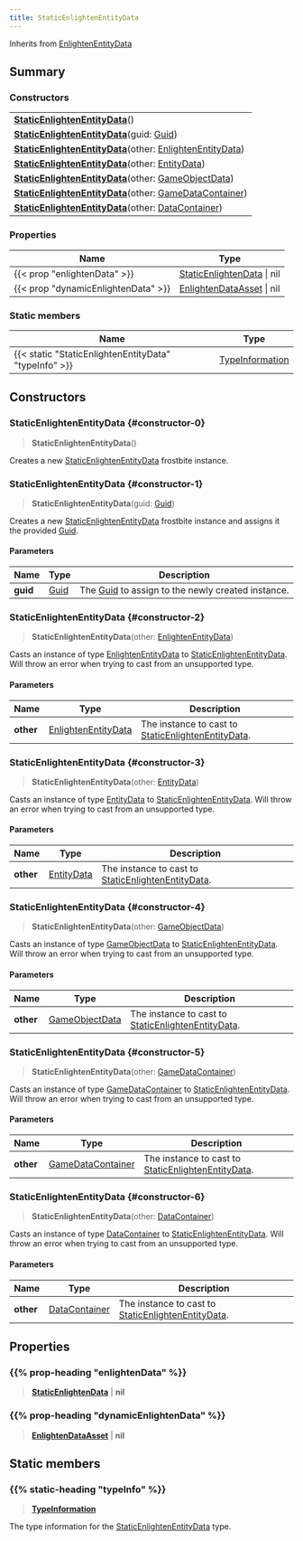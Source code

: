 ```yaml
---
title: StaticEnlightenEntityData
---
```


Inherits from [EnlightenEntityData](/vext/ref/fb/enlightenentitydata)

## Summary

### Constructors

|  |
| --- |
| **[StaticEnlightenEntityData](#constructor-0)**() |
| **[StaticEnlightenEntityData](#constructor-1)**(guid: [Guid](/vext/ref/shared/type/guid)) |
| **[StaticEnlightenEntityData](#constructor-2)**(other: [EnlightenEntityData](/vext/ref/fb/enlightenentitydata)) |
| **[StaticEnlightenEntityData](#constructor-3)**(other: [EntityData](/vext/ref/fb/entitydata)) |
| **[StaticEnlightenEntityData](#constructor-4)**(other: [GameObjectData](/vext/ref/fb/gameobjectdata)) |
| **[StaticEnlightenEntityData](#constructor-5)**(other: [GameDataContainer](/vext/ref/fb/gamedatacontainer)) |
| **[StaticEnlightenEntityData](#constructor-6)**(other: [DataContainer](/vext/ref/shared/type/datacontainer)) |

### Properties

| Name | Type |
| ---- | ---- |
| {{< prop "enlightenData" >}} | [StaticEnlightenData](/vext/ref/fb/staticenlightendata) \| nil |
| {{< prop "dynamicEnlightenData" >}} | [EnlightenDataAsset](/vext/ref/fb/enlightendataasset) \| nil |

### Static members

| Name | Type |
| ---- | ---- |
| {{< static "StaticEnlightenEntityData" "typeInfo" >}} | [TypeInformation](/vext/ref/shared/type/typeinformation) |

## Constructors

### StaticEnlightenEntityData {#constructor-0}

> **StaticEnlightenEntityData**()

Creates a new [StaticEnlightenEntityData](/vext/ref/fb/staticenlightenentitydata) frostbite instance.

### StaticEnlightenEntityData {#constructor-1}

> **StaticEnlightenEntityData**(guid: [Guid](/vext/ref/shared/type/guid))

Creates a new [StaticEnlightenEntityData](/vext/ref/fb/staticenlightenentitydata) frostbite instance and assigns it the provided [Guid](/vext/ref/shared/type/guid).

#### Parameters

| Name | Type | Description |
| ---- | ---- | ----------- |
| **guid** | [Guid](/vext/ref/shared/type/guid) | The [Guid](/vext/ref/shared/type/guid) to assign to the newly created instance. |

### StaticEnlightenEntityData {#constructor-2}

> **StaticEnlightenEntityData**(other: [EnlightenEntityData](/vext/ref/fb/enlightenentitydata))

Casts an instance of type [EnlightenEntityData](/vext/ref/fb/enlightenentitydata) to [StaticEnlightenEntityData](/vext/ref/fb/staticenlightenentitydata). Will throw an error when trying to cast from an unsupported type.

#### Parameters

| Name | Type | Description |
| ---- | ---- | ----------- |
| **other** | [EnlightenEntityData](/vext/ref/fb/enlightenentitydata) | The instance to cast to [StaticEnlightenEntityData](/vext/ref/fb/staticenlightenentitydata). |

### StaticEnlightenEntityData {#constructor-3}

> **StaticEnlightenEntityData**(other: [EntityData](/vext/ref/fb/entitydata))

Casts an instance of type [EntityData](/vext/ref/fb/entitydata) to [StaticEnlightenEntityData](/vext/ref/fb/staticenlightenentitydata). Will throw an error when trying to cast from an unsupported type.

#### Parameters

| Name | Type | Description |
| ---- | ---- | ----------- |
| **other** | [EntityData](/vext/ref/fb/entitydata) | The instance to cast to [StaticEnlightenEntityData](/vext/ref/fb/staticenlightenentitydata). |

### StaticEnlightenEntityData {#constructor-4}

> **StaticEnlightenEntityData**(other: [GameObjectData](/vext/ref/fb/gameobjectdata))

Casts an instance of type [GameObjectData](/vext/ref/fb/gameobjectdata) to [StaticEnlightenEntityData](/vext/ref/fb/staticenlightenentitydata). Will throw an error when trying to cast from an unsupported type.

#### Parameters

| Name | Type | Description |
| ---- | ---- | ----------- |
| **other** | [GameObjectData](/vext/ref/fb/gameobjectdata) | The instance to cast to [StaticEnlightenEntityData](/vext/ref/fb/staticenlightenentitydata). |

### StaticEnlightenEntityData {#constructor-5}

> **StaticEnlightenEntityData**(other: [GameDataContainer](/vext/ref/fb/gamedatacontainer))

Casts an instance of type [GameDataContainer](/vext/ref/fb/gamedatacontainer) to [StaticEnlightenEntityData](/vext/ref/fb/staticenlightenentitydata). Will throw an error when trying to cast from an unsupported type.

#### Parameters

| Name | Type | Description |
| ---- | ---- | ----------- |
| **other** | [GameDataContainer](/vext/ref/fb/gamedatacontainer) | The instance to cast to [StaticEnlightenEntityData](/vext/ref/fb/staticenlightenentitydata). |

### StaticEnlightenEntityData {#constructor-6}

> **StaticEnlightenEntityData**(other: [DataContainer](/vext/ref/shared/type/datacontainer))

Casts an instance of type [DataContainer](/vext/ref/shared/type/datacontainer) to [StaticEnlightenEntityData](/vext/ref/fb/staticenlightenentitydata). Will throw an error when trying to cast from an unsupported type.

#### Parameters

| Name | Type | Description |
| ---- | ---- | ----------- |
| **other** | [DataContainer](/vext/ref/shared/type/datacontainer) | The instance to cast to [StaticEnlightenEntityData](/vext/ref/fb/staticenlightenentitydata). |

## Properties

### {{% prop-heading "enlightenData" %}}

> **[StaticEnlightenData](/vext/ref/fb/staticenlightendata)** \| **nil**

### {{% prop-heading "dynamicEnlightenData" %}}

> **[EnlightenDataAsset](/vext/ref/fb/enlightendataasset)** \| **nil**

## Static members

### {{% static-heading "typeInfo" %}}

> **[TypeInformation](/vext/ref/shared/type/typeinformation)**

The type information for the [StaticEnlightenEntityData](/vext/ref/fb/staticenlightenentitydata) type.

